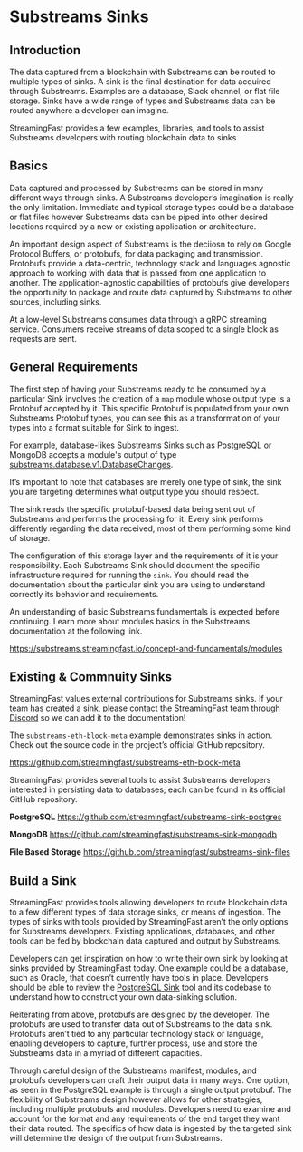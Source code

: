 # Substreams Sinks

## **Introduction**

The data captured from a blockchain with Substreams can be routed to multiple types of sinks. A sink is the final destination for data acquired through Substreams. Examples are a database, Slack channel, or flat file storage. Sinks have a wide range of types and Substreams data can be routed anywhere a developer can imagine.

StreamingFast provides a few examples, libraries, and tools to assist Substreams developers with routing blockchain data to sinks.

## **Basics**

Data captured and processed by Substreams can be stored in many different ways through sinks. A Substreams developer’s imagination is really the only limitation. Immediate and typical storage types could be a database or flat files however Substreams data can be piped into other desired locations required by a new or existing application or architecture.

An important design aspect of Substreams is the deciiosn to rely on Google Protocol Buffers, or protobufs, for data packaging and transmission. Protobufs provide a data-centric, technology stack and languages agnostic approach to working with data that is passed from one application to another. The application-agnostic capabilities of protobufs give developers the opportunity to package and route data captured by Substreams to other sources, including sinks.

At a low-level Substreams consumes data through a gRPC streaming service. Consumers receive streams of data scoped to a single block as requests are sent.

## **General Requirements**

The first step of having your Substreams ready to be consumed by a particular Sink involves the creation of a `map` module whose output type is a Protobuf accepted by it. This specific Protobuf is populated from your own Substreams Protobuf types, you can see this as a transformation of your types into a format suitable for Sink to ingest.

For example, database-likes Substreams Sinks such as PostgreSQL or MongoDB accepts a module's output of type [substreams.database.v1.DatabaseChanges](https://github.com/streamingfast/substreams-database-change/blob/develop/proto/database/v1/database.proto#L5).

It’s important to note that databases are merely one type of sink, the sink you are targeting determines what output type you should respect.

The sink reads the specific protobuf-based data being sent out of Substreams and performs the processing for it. Every sink performs differently regarding the data received, most of them performing some kind of storage.

The configuration of this storage layer and the requirements of it is your responsibility. Each Substreams Sink should document the specific infrastructure required for running the `sink`. You should read the documentation about the particular sink you are using to understand correctly its behavior and requirements.

An understanding of basic Substreams fundamentals is expected before continuing. Learn more about modules basics in the Substreams documentation at the following link.

https://substreams.streamingfast.io/concept-and-fundamentals/modules

## **Existing & Commnuity Sinks**

StreamingFast values external contributions for Substreams sinks. If your team has created a sink, please contact the StreamingFast team [through Discord](https://discord.gg/mYPcRAzeVN) so we can add it to the documentation!

The `substreams-eth-block-meta` example demonstrates sinks in action. Check out the source code in the project’s official GitHub repository.

https://github.com/streamingfast/substreams-eth-block-meta

StreamingFast provides several tools to assist Substreams developers interested in persisting data to databases; each can be found in its official GitHub repository.

**PostgreSQL**
https://github.com/streamingfast/substreams-sink-postgres

**MongoDB**
https://github.com/streamingfast/substreams-sink-mongodb

**File Based Storage**
https://github.com/streamingfast/substreams-sink-files

## **Build a Sink**

StreamingFast provides tools allowing developers to route blockchain data to a few different types of data storage sinks, or means of ingestion. The types of sinks with tools provided by StreamingFast aren’t the only options for Substreams developers. Existing applications, databases, and other tools can be fed by blockchain data captured and output by Substreams.

Developers can get inspiration on how to write their own sink by looking at sinks provided by StreamingFast today. One example could be a database, such as Oracle, that doesn’t currently have tools in place. Developers should be able to review the [PostgreSQL Sink](https://github.com/streamingfast/substreams-sink-postgres) tool and its codebase to understand how to construct your own data-sinking solution.

Reiterating from above, protobufs are designed by the developer. The protobufs are used to transfer data out of Substreams to the data sink. Protobufs aren’t tied to any particular technology stack or language, enabling developers to capture, further process, use and store the Substreams data in a myriad of different capacities.

Through careful design of the Substreams manifest, modules, and protobufs developers can craft their output data in many ways. One option, as seen in the PostgreSQL example is through a single output protobuf. The flexibility of Substreams design however allows for other strategies, including multiple protobufs and modules. Developers need to examine and account for the format and any requirements of the end target they want their data routed. The specifics of how data is ingested by the targeted sink will determine the design of the output from Substreams.
